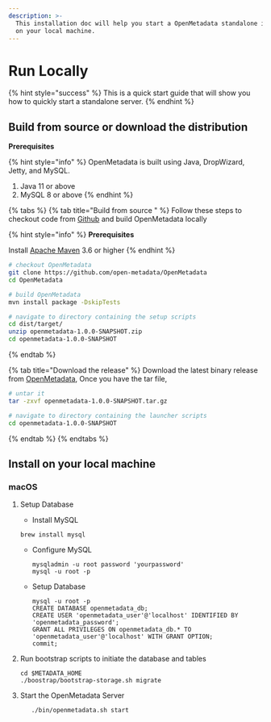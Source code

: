 ```yaml
---
description: >-
  This installation doc will help you start a OpenMetadata standalone instance
  on your local machine.
---
```


# Run Locally

{% hint style="success" %}
This is a quick start guide that will show you how to quickly start a standalone server.
{% endhint %}

## Build from source or download the distribution

**Prerequisites**

{% hint style="info" %}
OpenMetadata is built using Java, DropWizard, Jetty, and MySQL.

1. Java 11 or above
2. MySQL 8 or above
{% endhint %}

{% tabs %}
{% tab title="Build from source " %}
Follow these steps to checkout code from [Github](https://github.com/open-metadata/OpenMetadata) and build OpenMetadata locally

{% hint style="info" %}
**Prerequisites**

Install [Apache Maven](https://maven.apache.org/install.html) 3.6 or higher
{% endhint %}

```bash
# checkout OpenMetadata
git clone https://github.com/open-metadata/OpenMetadata
cd OpenMetadata

# build OpenMetadata
mvn install package -DskipTests

# navigate to directory containing the setup scripts
cd dist/target/
unzip openmetadata-1.0.0-SNAPSHOT.zip
cd openmetadata-1.0.0-SNAPSHOT
```
{% endtab %}

{% tab title="Download the release" %}
Download the latest binary release from [OpenMetadata](https://open-metadata.org/download/), Once you have the tar file,

```bash
# untar it
tar -zxvf openmetadata-1.0.0-SNAPSHOT.tar.gz

# navigate to directory containing the launcher scripts
cd openmetadata-1.0.0-SNAPSHOT
```
{% endtab %}
{% endtabs %}

## Install on your local machine

### macOS

1. Setup Database

   * Install MySQL

   ```text
   brew install mysql
   ```

   * Configure MySQL

     ```text
     mysqladmin -u root password 'yourpassword'
     mysql -u root -p
     ```

   * Setup Database

     ```text
     mysql -u root -p
     CREATE DATABASE openmetadata_db;
     CREATE USER 'openmetadata_user'@'localhost' IDENTIFIED BY 'openmetadata_password';
     GRANT ALL PRIVILEGES ON openmetadata_db.* TO 'openmetadata_user'@'localhost' WITH GRANT OPTION;
     commit;
     ```

2. Run bootstrap scripts to initiate the database and tables

   ```text
   cd $METADATA_HOME
   ./boostrap/bootstrap-storage.sh migrate
   ```

3. Start the OpenMetadata Server

   ```text
      ./bin/openmetadata.sh start
   ```

